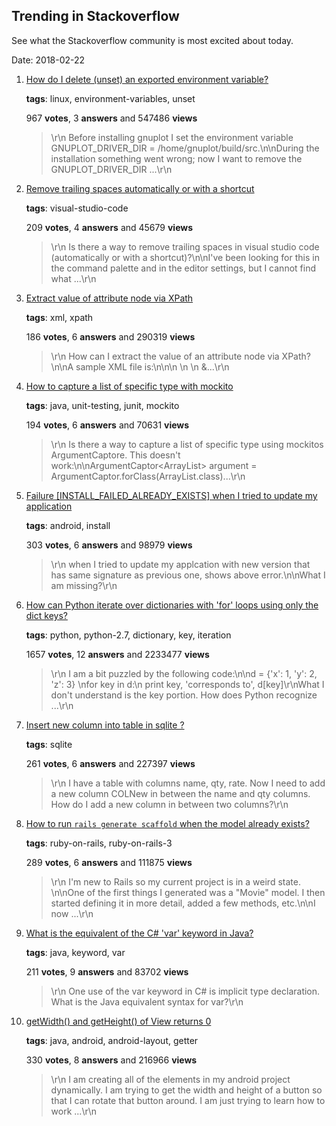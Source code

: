 ## Trending in Stackoverflow

See what the Stackoverflow community is most excited about today.

Date: 2018-02-22


1. [How do I delete (unset) an exported environment variable?](https://stackoverflow.com/questions/6877727/how-do-i-delete-unset-an-exported-environment-variable)

    **tags**: linux, environment-variables, unset
            
    967 **votes**, 3 **answers** and 547486 **views**

    > \r\n            Before installing gnuplot I set the environment variable GNUPLOT_DRIVER_DIR = /home/gnuplot/build/src.\n\nDuring the installation something went wrong; now I want to remove the GNUPLOT_DRIVER_DIR ...\r\n        

    
2. [Remove trailing spaces automatically or with a shortcut](https://stackoverflow.com/questions/30884131/remove-trailing-spaces-automatically-or-with-a-shortcut)

    **tags**: visual-studio-code
            
    209 **votes**, 4 **answers** and 45679 **views**

    > \r\n            Is there a way to remove trailing spaces in visual studio code (automatically or with a shortcut)?\n\nI've been looking for this in the command palette and in the editor settings, but I cannot find what ...\r\n        

    
3. [Extract value of attribute node via XPath](https://stackoverflow.com/questions/4835891/extract-value-of-attribute-node-via-xpath)

    **tags**: xml, xpath
            
    186 **votes**, 6 **answers** and 290319 **views**

    > \r\n            How can I extract the value of an attribute node via XPath?\n\nA sample XML file is:\n\n<parents name='Parents'>\n  <Parent id='1' name='Parent_1'>\n    <Children name='Children'>\n      &...\r\n        

    
4. [How to capture a list of specific type with mockito](https://stackoverflow.com/questions/5606541/how-to-capture-a-list-of-specific-type-with-mockito)

    **tags**: java, unit-testing, junit, mockito
            
    194 **votes**, 6 **answers** and 70631 **views**

    > \r\n            Is there a way to capture a list of specific type using mockitos ArgumentCaptore. This doesn't work:\n\nArgumentCaptor<ArrayList<SomeType>> argument = ArgumentCaptor.forClass(ArrayList.class)...\r\n        

    
5. [Failure [INSTALL_FAILED_ALREADY_EXISTS] when I tried to update my application](https://stackoverflow.com/questions/4449540/failure-install-failed-already-exists-when-i-tried-to-update-my-application)

    **tags**: android, install
            
    303 **votes**, 6 **answers** and 98979 **views**

    > \r\n            when I tried to update my applcation with new version that has same signature as previous one, shows above error.\n\nWhat I am missing?\r\n        

    
6. [How can Python iterate over dictionaries with 'for' loops using only the dict keys?](https://stackoverflow.com/questions/3294889/how-can-python-iterate-over-dictionaries-with-for-loops-using-only-the-dict-ke)

    **tags**: python, python-2.7, dictionary, key, iteration
            
    1657 **votes**, 12 **answers** and 2233477 **views**

    > \r\n            I am a bit puzzled by the following code:\n\nd = {'x': 1, 'y': 2, 'z': 3} \nfor key in d:\n    print key, 'corresponds to', d[key]\r\nWhat I don't understand is the key portion. How does Python recognize ...\r\n        

    
7. [Insert new column into table in sqlite ?](https://stackoverflow.com/questions/4253804/insert-new-column-into-table-in-sqlite)

    **tags**: sqlite
            
    261 **votes**, 6 **answers** and 227397 **views**

    > \r\n            I have a table with columns name, qty, rate. Now I need to add a new column COLNew in between the name and qty columns. How do I add a new column in between two columns?\r\n        

    
8. [How to run `rails generate scaffold` when the model already exists?](https://stackoverflow.com/questions/4333393/how-to-run-rails-generate-scaffold-when-the-model-already-exists)

    **tags**: ruby-on-rails, ruby-on-rails-3
            
    289 **votes**, 6 **answers** and 111875 **views**

    > \r\n            I'm new to Rails so my current project is in a weird state. \n\nOne of the first things I generated was a "Movie" model. I then started defining it in more detail, added a few methods, etc.\n\nI now ...\r\n        

    
9. [What is the equivalent of the C# 'var' keyword in Java?](https://stackoverflow.com/questions/3443858/what-is-the-equivalent-of-the-c-sharp-var-keyword-in-java)

    **tags**: java, keyword, var
            
    211 **votes**, 9 **answers** and 83702 **views**

    > \r\n            One use of the var keyword in C# is implicit type declaration. What is the Java equivalent syntax for var?\r\n        

    
10. [getWidth() and getHeight() of View returns 0](https://stackoverflow.com/questions/3591784/getwidth-and-getheight-of-view-returns-0)

    **tags**: java, android, android-layout, getter
            
    330 **votes**, 8 **answers** and 216966 **views**

    > \r\n            I am creating all of the elements in my android project dynamically. I am trying to get the width and height of a button so that I can rotate that button around. I am just trying to learn how to work ...\r\n        

    